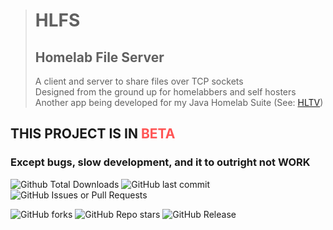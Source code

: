 > # HLFS
> ## Homelab File Server
> A client and server to share files over TCP sockets<br>
> Designed from the ground up for homelabbers and self hosters<br>
> Another app being developed for my Java Homelab Suite (See: [HLTV](https://github.com/yodaheYT/HomelabTelevision))

## THIS PROJECT IS IN <span style="color: #ff5555">BETA</span>
### Except bugs, slow development, and it to outright not WORK
![Github Total Downloads](https://img.shields.io/github/downloads/yodaheYT/HomelabFileServer/total?style=for-the-badge&logo=github)
![GitHub last commit](https://img.shields.io/github/last-commit/yodaheYT/HomelabFileServer?style=for-the-badge)
![GitHub Issues or Pull Requests](https://img.shields.io/github/issues/yodaheYT/HomelabFileServer?style=for-the-badge)

![GitHub forks](https://img.shields.io/github/forks/yodaheYT/HomelabFileServer?style=for-the-badge)
![GitHub Repo stars](https://img.shields.io/github/stars/yodaheYT/HomelabFileServer?style=for-the-badge)
![GitHub Release](https://img.shields.io/github/v/release/yodaheYT/HomelabFileServer?display_name=release&style=for-the-badge)

